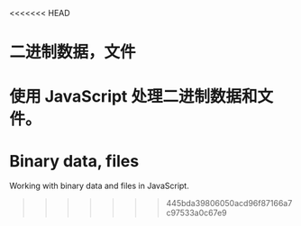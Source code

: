 <<<<<<< HEAD
# 二进制数据，文件

使用 JavaScript 处理二进制数据和文件。
=======
# Binary data, files

Working with binary data and files in JavaScript.
>>>>>>> 445bda39806050acd96f87166a7c97533a0c67e9
